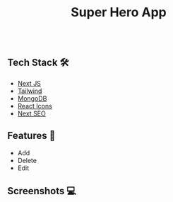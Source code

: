 <div align="center">
    <h1>Super Hero App</h1>
</div>

<br />
<br />

## Tech Stack 🛠
- [Next JS](https://nextjs.org/)
- [Tailwind](https://tailwindcss.com/)
- [MongoDB](https://www.mongodb.com/cloud)
- [React Icons](https://react-icons.github.io/react-icons/)
- [Next SEO](https://github.com/garmeeh/next-seo)

## Features 🎇
- Add
- Delete
- Edit

## Screenshots 💻